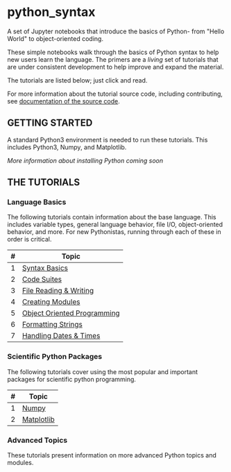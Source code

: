 # python_syntax
A set of Jupyter notebooks that introduce the basics of Python- from "Hello World" to object-oriented coding.

These simple notebooks walk through the basics of Python syntax to help new
users learn the language. The primers are a *living* set of tutorials that are
under consistent development to help improve and expand the material.

The tutorials are listed below; just click and read.

For more information about the tutorial source code, including contributing,
see [documentation of the source code](docs/README.md).


## GETTING STARTED
A standard Python3 environment is needed to run these tutorials.
This includes Python3, Numpy, and Matplotlib.

*More information about installing Python coming soon*

## THE TUTORIALS
### Language Basics
The following tutorials contain information about the base language.
This includes variable types, general language behavior, file I/O,
object-oriented behavior, and more. For new Pythonistas, running through
each of these in order is critical.

| # | Topic |
|---|-------|
| 1 | [Syntax Basics](src/primer01_basics.md) |
| 2 | [Code Suites](src/primer02_suites.md) |
| 3 | [File Reading & Writing](src/primer03fileIO.md) |
| 4 | [Creating Modules](src/primer04_modules.md) |
| 5 | [Object Oriented Programming](src/primer05_ooprogramming.md) |
| 6 | [Formatting Strings](src/primer06_strformat.md) |
| 7 | [Handling Dates & Times](src/primer_datetimes.md) |

### Scientific Python Packages
The following tutorials cover using the most popular and important packages
for scientific python programming.

| # | Topic |
|---|-------|
| 1 | [Numpy](src/primer_numpy.md) |
| 2 | [Matplotlib](src/primer_matplot.md) |

### Advanced Topics
These tutorials present information on more advanced Python topics and modules.


